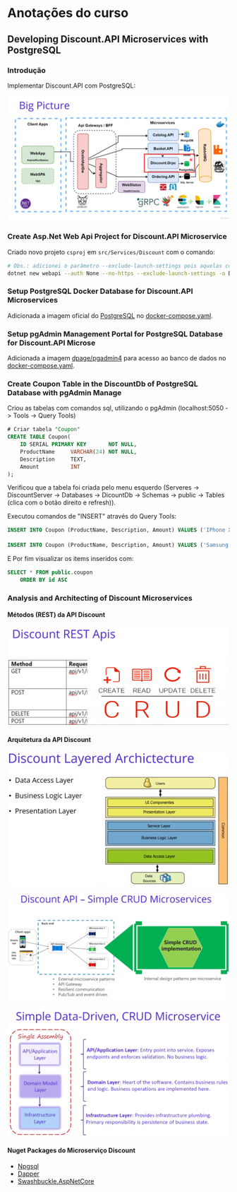 # Anotações do curso

## Developing Discount.API Microservices with PostgreSQL

### Introdução

Implementar Discount.API com PostgreSQL:

![Big Picture](images/big-picture.png)

### Create Asp.Net Web Api Project for Discount.API Microservice

Criado novo projeto `csproj` em `src/Services/Discount` com o comando:

```bash
# Obs.: adicionei o parâmetro --exclude-launch-settings pois aquelas configurações são inúteis no vscode
dotnet new webapi --auth None --no-https --exclude-launch-settings -o Discount.API
```

### Setup PostgreSQL Docker Database for Discount.API Microservices

Adicionada a imagem oficial do [PostgreSQL](https://hub.docker.com/_/postgres) no [docker-compose.yaml](AspnetMicroservices/src/docker-compose.yaml).

### Setup pgAdmin Management Portal for PostgreSQL Database for Discount.API Microse

Adicionada a imagem [dpage/pgadmin4](https://hub.docker.com/r/dpage/pgadmin4/) para acesso ao banco de dados no [docker-compose.yaml](AspnetMicroservices/src/docker-compose.yaml).

### Create Coupon Table in the DiscountDb of PostgreSQL Database with pgAdmin Manage

Criou as tabelas com comandos sql, utilizando o pgAdmin (localhost:5050 -> Tools -> Query Tools)

```sql
# Criar tabela "Coupon"
CREATE TABLE Coupon(
    ID SERIAL PRIMARY KEY       NOT NULL,
    ProductName     VARCHAR(24) NOT NULL,
    Description     TEXT,
    Amount          INT
);
```

Verificou que a tabela foi criada pelo menu esquerdo (Serveres -> DiscountServer -> Databases -> DicountDb -> Schemas -> public -> Tables (clica com o botão direito e refresh)).

Executou comandos de "INSERT" através do Query Tools:

```sql
INSERT INTO Coupon (ProductName, Description, Amount) VALUES ('IPhone X', 'IPhone Discount', 150);

INSERT INTO Coupon (ProductName, Description, Amount) VALUES ('Samsung 10', 'Samsung Discount', 100);
```

E Por fim visualizar os items inseridos com:

```sql
SELECT * FROM public.coupon
    ORDER BY id ASC 
```

### Analysis and Architecting of Discount Microservices

#### Métodos (REST) da API Discount

![Métodos CRUD](images/crud.png)

#### Arquitetura da API Discount

![Discount Layered Archictecture](images/discount-layered-archictecture.png)

![Simple CRUD Microservices](images/simple-crud-microservices.png)

![Simple Data-Driven, CRUD Microservice](images/simple-data-driven-crud-microservice.png)

#### Nuget Packages do Microserviço Discount

- [Npgsql](https://www.nuget.org/packages/Npgsql/)
- [Dapper](https://www.nuget.org/packages/Dapper/)
- [Swashbuckle.AspNetCore](https://www.nuget.org/packages/Swashbuckle.AspNetCore/)
